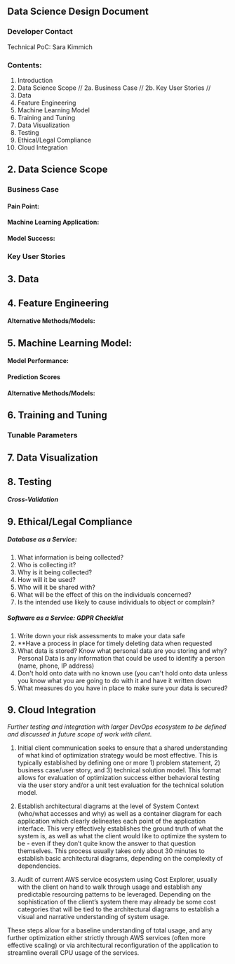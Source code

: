 ## Data Science Design Document 

### Developer Contact

Technical PoC: Sara Kimmich

### Contents:

1. Introduction
2. Data Science Scope //
    2a. Business Case // 
    2b. Key User Stories // 
3. Data
4. Feature Engineering
5. Machine Learning Model
6. Training and Tuning
7. Data Visualization 
8. Testing
9. Ethical/Legal Compliance
10. Cloud Integration

## 2. Data Science Scope

### Business Case 

#### Pain Point: 
#### Machine Learning Application: 
#### Model Success: 

### Key User Stories

## 3. Data
## 4. Feature Engineering
#### Alternative Methods/Models: 

## 5. Machine Learning Model: 
#### Model Performance:
#### Prediction Scores
#### Alternative Methods/Models: 

## 6. Training and Tuning
### Tunable Parameters

## 7. Data Visualization

## 8. Testing
##### Cross-Validation

## 9. Ethical/Legal Compliance

##### Database as a Service:
1. What information is being collected?
2. Who is collecting it?
3. Why is it being collected? 
4. How will it be used?
5. Who will it be shared with?
6. What will be the effect of this on the individuals concerned?
7. Is the intended use likely to cause individuals to object or complain? 

##### Software as a Service: GDPR Checklist
1. Write down your risk assessments to make your data safe
2. **Have a process in place for timely deleting data when requested
3. What data is stored? Know what personal data are you storing and why? Personal Data is any information that could be used to identify a person (name, phone, IP address)
4. Don't hold onto data with no known use (you can't hold onto data unless you know what you are going to do with it and have it written down
5. What measures do you have in place to make sure your data is secured?


## 9. Cloud Integration 

*Further testing and integration with larger DevOps ecosystem to be defined and discussed in future scope of work with client.*

1. Initial client communication seeks to ensure that a shared understanding of what kind of optimization strategy would be most effective. This is typically established by defining one or more 1) problem statement, 2) business case/user story, and 3) technical solution model. This format allows for evaluation of optimization success either behavioral testing via the user story and/or a unit test evaluation for the technical solution model.

2. Establish architectural diagrams at the level of System Context (who/what accesses and why) as well as a container diagram for each application which clearly delineates each point of the application interface. This very effectively establishes the ground truth of what the system is, as well as what the client would like to optimize the system to be - even if they don’t quite know the answer to that question themselves. This process usually takes only about 30 minutes to establish basic architectural diagrams, depending on the complexity of dependencies. 
 
3. Audit of current AWS service ecosystem using Cost Explorer, usually with the client on hand to walk through usage and establish any predictable resourcing patterns to be leveraged. Depending on the sophistication of the client’s system there may already be some cost categories that will be tied to the architectural diagrams to establish a visual and narrative understanding of system usage. 

These steps allow for a baseline understanding of total usage, and any further optimization either strictly through AWS services (often more effective scaling) or via architectural reconfiguration of the application to streamline overall CPU usage of the services. 



